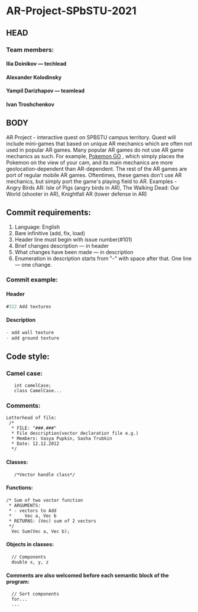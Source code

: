 # AR-Project-SPbSTU-2021
## HEAD
### Team members: 
   #### Ilia Doinikov — **techlead**
   #### Alexander Kolodinsky
   #### Yampil Darizhapov — **teamlead**
   #### Ivan Troshchenkov
## BODY
AR Project - interactive quest on SPBSTU campus territory. Quest will include mini-games that based on unique AR mechanics which are often not used in popular AR games.
Many popular AR games do not use AR game mechanics as such. For example, [Pokemon GO](https://github.com/i1ich/AR-Project-SPbSTU-2021/blob/main/readmeImages/image2.jpg)
, which simply places the Pokemon on the view of your cam, and its main mechanics are more geolocation-dependent than AR-dependent. 
The rest of the AR games are port of regular mobile AR games. Oftentimes, these games don't use AR mechanics, but simply port the game's playing field to AR. Examples - Angry Birds AR: Isle of Pigs (angry birds in AR), The Walking Dead: Our World (shooter in AR), Knightfall AR (tower defense in AR)

## Commit requirements:
1.  Language: English
2.  Bare infinitive (add, fix, load)
4.  Header line must begin with issue number(#101)
5.  Brief changes description — in header
6.  What changes have been made — in description
7.  Enumeration in description starts from "-" with space after that. One line — one change.
### Commit example:
#### Header
``` c#
#322 Add textures
```
#### Description
```c++
- add wall texture
- add ground texture
```
## Code style:
  ### Camel case:
       int camelCase;
       class CamelCase...
  ### Comments: 
    Letterhead of file: 
     /*
      * FILE: "###.###"
      * File description(vector declaratioт file e.g.)
      * Members: Vasya Pupkin, Sasha Trubkin
      * Date: 12.12.2012
      */
   #### Classes:
       /*Vector handle class*/
   #### Functions: 
    /* Sum of two vector function
     * ARGUMENTS:
     * - vectors to Add
     *     Vec a, Vec b
     * RETURNS: (Vec) sum of 2 vectors
     */
      Vec Sum(Vec a, Vec b);
   #### Objects in classes:
      // Components
      double x, y, z
   #### Comments are also welcomed before each semantic block of the program:
      // Sort components
      for...
      ...
      

  
 
